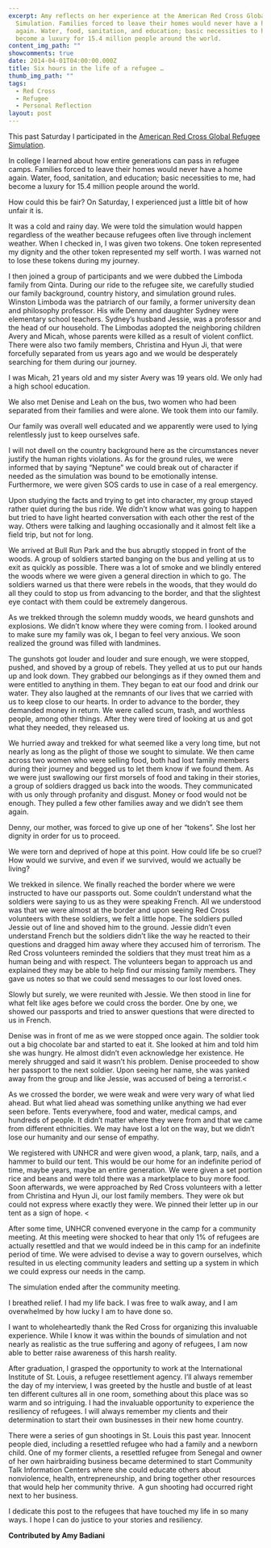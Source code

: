 ```yaml
---
excerpt: Amy reflects on her experience at the American Red Cross Global Refugee
  Simulation. Families forced to leave their homes would never have a home
  again. Water, food, sanitation, and education; basic necessities to her, had
  become a luxury for 15.4 million people around the world.
content_img_path: ""
showcomments: true
date: 2014-04-01T04:00:00.000Z
title: Six hours in the life of a refugee …
thumb_img_path: ""
tags:
  - Red Cross
  - Refugee
  - Personal Reflection
layout: post
---
```

This past Saturday I participated in the [American Red Cross Global Refugee Simulation](http://www.redcross.org/global-refugee-simulation-and-conference). 

In college I learned about how entire generations can pass in refugee camps. Families forced to leave their homes would never have a home again. Water, food, sanitation, and education; basic necessities to me, had become a luxury for 15.4 million people around the world.

How could this be fair? On Saturday, I experienced just a little bit of how unfair it is. 

It was a cold and rainy day. We were told the simulation would happen regardless of the weather because refugees often live through inclement weather. When I checked in, I was given two tokens. One token represented my dignity and the other token represented my self worth. I was warned not to lose these tokens during my journey. 

I then joined a group of participants and we were dubbed the Limboda family from Qinta. During our ride to the refugee site, we carefully studied our family background, country history, and simulation ground rules. Winston Limboda was the patriarch of our family, a former university dean and philosophy professor. His wife Denny and daughter Sydney were elementary school teachers. Sydney’s husband Jessie, was a professor and the head of our household. The Limbodas adopted the neighboring children Avery and Micah, whose parents were killed as a result of violent conflict. There were also two family members, Christina and Hyun Ji, that were forcefully separated from us years ago and we would be desperately searching for them during our journey.

I was Micah, 21 years old and my sister Avery was 19 years old. We only had a high school education. 

We also met Denise and Leah on the bus, two women who had been separated from their families and were alone. We took them into our family.

Our family was overall well educated and we apparently were used to lying relentlessly just to keep ourselves safe.

I will not dwell on the country background here as the circumstances never justify the human rights violations. As for the ground rules, we were informed that by saying “Neptune” we could break out of character if needed as the simulation was bound to be emotionally intense. Furthermore, we were given SOS cards to use in case of a real emergency.

Upon studying the facts and trying to get into character, my group stayed rather quiet during the bus ride. We didn’t know what was going to happen but tried to have light hearted conversation with each other the rest of the way. Others were talking and laughing occasionally and it almost felt like a field trip, but not for long.

We arrived at Bull Run Park and the bus abruptly stopped in front of the woods. A group of soldiers started banging on the bus and yelling at us to exit as quickly as possible. There was a lot of smoke and we blindly entered the woods where we were given a general direction in which to go. The soldiers warned us that there were rebels in the woods, that they would do all they could to stop us from advancing to the border, and that the slightest eye contact with them could be extremely dangerous.

As we trekked through the solemn muddy woods, we heard gunshots and explosions. We didn’t know where they were coming from. I looked around to make sure my family was ok, I began to feel very anxious. We soon realized the ground was filled with landmines.

The gunshots got louder and louder and sure enough, we were stopped, pushed, and shoved by a group of rebels. They yelled at us to put our hands up and look down. They grabbed our belongings as if they owned them and were entitled to anything in them. They began to eat our food and drink our water. They also laughed at the remnants of our lives that we carried with us to keep close to our hearts. In order to advance to the border, they demanded money in return. We were called scum, trash, and worthless people, among other things. After they were tired of looking at us and got what they needed, they released us. 

We hurried away and trekked for what seemed like a very long time, but not nearly as long as the plight of those we sought to simulate. We then came across two women who were selling food, both had lost family members during their journey and begged us to let them know if we found them. As we were just swallowing our first morsels of food and taking in their stories, a group of soldiers dragged us back into the woods. They communicated with us only through profanity and disgust. Money or food would not be enough. They pulled a few other families away and we didn’t see them again. 

Denny, our mother, was forced to give up one of her “tokens”. She lost her dignity in order for us to proceed. 

We were torn and deprived of hope at this point. How could life be so cruel? How would we survive, and even if we survived, would we actually be living?

We trekked in silence. We finally reached the border where we were instructed to have our passports out. Some couldn’t understand what the soldiers were saying to us as they were speaking French. All we understood was that we were almost at the border and upon seeing Red Cross volunteers with these soldiers, we felt a little hope. The soldiers pulled Jessie out of line and shoved him to the ground. Jessie didn’t even understand French but the soldiers didn’t like the way he reacted to their questions and dragged him away where they accused him of terrorism. The Red Cross volunteers reminded the soldiers that they must treat him as a human being and with respect. The volunteers began to approach us and explained they may be able to help find our missing family members. They gave us notes so that we could send messages to our lost loved ones.

Slowly but surely, we were reunited with Jessie. We then stood in line for what felt like ages before we could cross the border. One by one, we showed our passports and tried to answer questions that were directed to us in French. 

Denise was in front of me as we were stopped once again. The soldier took out a big chocolate bar and started to eat it. She looked at him and told him she was hungry. He almost didn’t even acknowledge her existence. He merely shrugged and said it wasn’t his problem. Denise proceeded to show her passport to the next soldier. Upon seeing her name, she was yanked away from the group and like Jessie, was accused of being a terrorist.<

As we crossed the border, we were weak and were very wary of what lied ahead. But what lied ahead was something unlike anything we had ever seen before. Tents everywhere, food and water, medical camps, and hundreds of people. It didn’t matter where they were from and that we came from different ethnicities. We may have lost a lot on the way, but we didn’t lose our humanity and our sense of empathy. 

We registered with UNHCR and were given wood, a plank, tarp, nails, and a hammer to build our tent. This would be our home for an indefinite period of time, maybe years, maybe an entire generation. We were given a set portion rice and beans and were told there was a marketplace to buy more food.  Soon afterwards, we were approached by Red Cross volunteers with a letter from Christina and Hyun Ji, our lost family members. They were ok but could not express where exactly they were. We pinned their letter up in our tent as a sign of hope. <

After some time, UNHCR convened everyone in the camp for a community meeting. At this meeting were shocked to hear that only 1% of refugees are actually resettled and that we would indeed be in this camp for an indefinite period of time. We were advised to devise a way to govern ourselves, which resulted in us electing community leaders and setting up a system in which we could express our needs in the camp. 

The simulation ended after the community meeting. 

I breathed relief. I had my life back. I was free to walk away, and I am overwhelmed by how lucky I am to have done so. 

I want to wholeheartedly thank the Red Cross for organizing this invaluable experience. While I know it was within the bounds of simulation and not nearly as realistic as the true suffering and agony of refugees, I am now able to better raise awareness of this harsh reality. 

After graduation, I grasped the opportunity to work at the International Institute of St. Louis, a refugee resettlement agency. I’ll always remember the day of my interview, I was greeted by the hustle and bustle of at least ten different cultures all in one room, something about this place was so warm and so intriguing. I had the invaluable opportunity to experience the resiliency of refugees. I will always remember my clients and their determination to start their own businesses in their new home country. 

There were a series of gun shootings in St. Louis this past year. Innocent people died, including a resettled refugee who had a family and a newborn child. One of my former clients, a resettled refugee from Senegal and owner of her own hairbraiding business became determined to start Community Talk Information Centers where she could educate others about nonviolence, health, entrepreneurship, and bring together other resources that would help her community thrive.  A gun shooting had occurred right next to her business.

I dedicate this post to the refugees that have touched my life in so many ways. I hope I can do justice to your stories and resiliency. 

**Contributed by Amy Badiani**